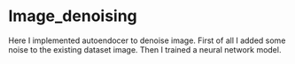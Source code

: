 # Image_denoising

Here I implemented autoendocer to denoise image. First of all I added some noise to the existing dataset image. Then I trained a neural network model.
